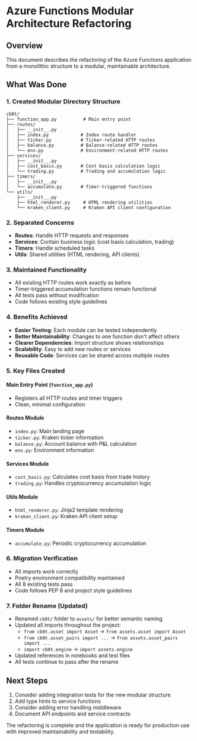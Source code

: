 # Azure Functions Modular Architecture Refactoring

## Overview
This document describes the refactoring of the Azure Functions application from a monolithic structure to a modular, maintainable architecture.

## What Was Done

### 1. Created Modular Directory Structure
```
cb0t/
├── function_app.py          # Main entry point
├── routes/
│   ├── __init__.py
│   ├── index.py            # Index route handler
│   ├── ticker.py           # Ticker-related HTTP routes
│   ├── balance.py          # Balance-related HTTP routes
│   └── env.py              # Environment-related HTTP routes
├── services/
│   ├── __init__.py
│   ├── cost_basis.py       # Cost basis calculation logic
│   └── trading.py          # Trading and accumulation logic
├── timers/
│   ├── __init__.py
│   └── accumulate.py       # Timer-triggered functions
└── utils/
    ├── __init__.py
    ├── html_renderer.py     # HTML rendering utilities
    └── kraken_client.py     # Kraken API client configuration
```

### 2. Separated Concerns
- **Routes**: Handle HTTP requests and responses
- **Services**: Contain business logic (cost basis calculation, trading)
- **Timers**: Handle scheduled tasks
- **Utils**: Shared utilities (HTML rendering, API clients)

### 3. Maintained Functionality
- All existing HTTP routes work exactly as before
- Timer-triggered accumulation functions remain functional
- All tests pass without modification
- Code follows existing style guidelines

### 4. Benefits Achieved
- **Easier Testing**: Each module can be tested independently
- **Better Maintainability**: Changes to one function don't affect others
- **Clearer Dependencies**: Import structure shows relationships
- **Scalability**: Easy to add new routes or services
- **Reusable Code**: Services can be shared across multiple routes

### 5. Key Files Created

#### Main Entry Point (`function_app.py`)
- Registers all HTTP routes and timer triggers
- Clean, minimal configuration

#### Routes Module
- `index.py`: Main landing page
- `ticker.py`: Kraken ticker information
- `balance.py`: Account balance with P&L calculation
- `env.py`: Environment information

#### Services Module
- `cost_basis.py`: Calculates cost basis from trade history
- `trading.py`: Handles cryptocurrency accumulation logic

#### Utils Module
- `html_renderer.py`: Jinja2 template rendering
- `kraken_client.py`: Kraken API client setup

#### Timers Module
- `accumulate.py`: Periodic cryptocurrency accumulation

### 6. Migration Verification
- All imports work correctly
- Poetry environment compatibility maintained
- All 8 existing tests pass
- Code follows PEP 8 and project style guidelines

### 7. Folder Rename (Updated)
- Renamed `cb0t/` folder to `assets/` for better semantic naming
- Updated all imports throughout the project:
  - `from cb0t.asset import Asset` → `from assets.asset import Asset`
  - `from cb0t.asset_pairs import ...` → `from assets.asset_pairs import ...`
  - `import cb0t.engine` → `import assets.engine`
- Updated references in notebooks and test files
- All tests continue to pass after the rename

## Next Steps
1. Consider adding integration tests for the new modular structure
2. Add type hints to service functions
3. Consider adding error handling middleware
4. Document API endpoints and service contracts

The refactoring is complete and the application is ready for production use with improved maintainability and testability.
